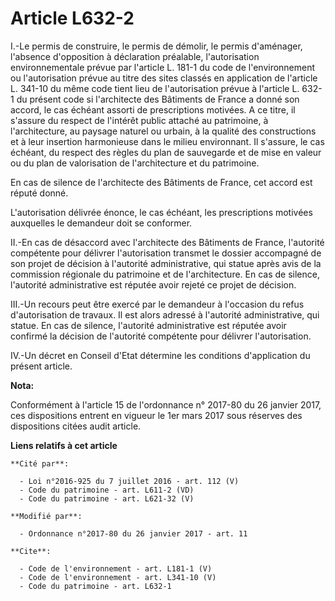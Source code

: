 # Article L632-2

I.-Le permis de construire, le permis de démolir, le permis d'aménager, l'absence d'opposition à déclaration préalable,
l'autorisation environnementale prévue par l'article L. 181-1 du code de l'environnement ou l'autorisation prévue au titre
des sites classés en application de l'article L. 341-10 du même code tient lieu de l'autorisation prévue à l'article L. 632-1
du présent code si l'architecte des Bâtiments de France a donné son accord, le cas échéant assorti de prescriptions motivées.
A ce titre, il s'assure du respect de l'intérêt public attaché au patrimoine, à l'architecture, au paysage naturel ou urbain,
à la qualité des constructions et à leur insertion harmonieuse dans le milieu environnant. Il s'assure, le cas échéant, du
respect des règles du plan de sauvegarde et de mise en valeur ou du plan de valorisation de l'architecture et du patrimoine. 

En cas de silence de l'architecte des Bâtiments de France, cet accord est réputé donné. 

L'autorisation délivrée énonce, le cas échéant, les prescriptions motivées auxquelles le demandeur doit se conformer. 

II.-En cas de désaccord avec l'architecte des Bâtiments de France, l'autorité compétente pour délivrer l'autorisation
transmet le dossier accompagné de son projet de décision à l'autorité administrative, qui statue après avis de la commission
régionale du patrimoine et de l'architecture. En cas de silence, l'autorité administrative est réputée avoir rejeté ce projet
de décision. 

III.-Un recours peut être exercé par le demandeur à l'occasion du refus d'autorisation de travaux. Il est alors adressé à
l'autorité administrative, qui statue. En cas de silence, l'autorité administrative est réputée avoir confirmé la décision de
l'autorité compétente pour délivrer l'autorisation. 

IV.-Un décret en Conseil d'Etat détermine les conditions d'application du présent article.

**Nota:**

Conformément à l'article 15 de l'ordonnance n° 2017-80 du 26 janvier 2017, ces dispositions entrent en vigueur le 1er mars
2017 sous réserves des dispositions citées audit article.

**Liens relatifs à cet article**

	**Cité par**:

	  - Loi n°2016-925 du 7 juillet 2016 - art. 112 (V)
	  - Code du patrimoine - art. L611-2 (VD)
	  - Code du patrimoine - art. L621-32 (V)

	**Modifié par**:

	  - Ordonnance n°2017-80 du 26 janvier 2017 - art. 11

	**Cite**:

	  - Code de l'environnement - art. L181-1 (V)
	  - Code de l'environnement - art. L341-10 (V)
	  - Code du patrimoine - art. L632-1
